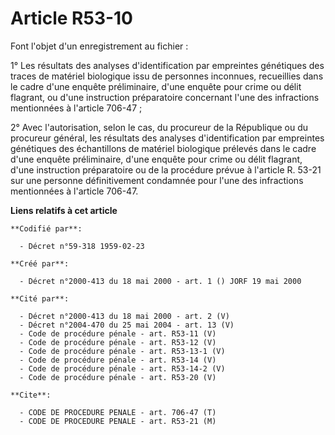 # Article R53-10

Font l'objet d'un enregistrement au fichier :

1° Les résultats des analyses d'identification par empreintes génétiques des traces de matériel biologique issu de personnes
inconnues, recueillies dans le cadre d'une enquête préliminaire, d'une enquête pour crime ou délit flagrant, ou d'une
instruction préparatoire concernant l'une des infractions mentionnées à l'article 706-47 ;

2° Avec l'autorisation, selon le cas, du procureur de la République ou du procureur général, les résultats des analyses
d'identification par empreintes génétiques des échantillons de matériel biologique prélevés dans le cadre d'une enquête
préliminaire, d'une enquête pour crime ou délit flagrant, d'une instruction préparatoire ou de la procédure prévue à
l'article R. 53-21 sur une personne définitivement condamnée pour l'une des infractions mentionnées à l'article 706-47.

**Liens relatifs à cet article**

	**Codifié par**:

	  - Décret n°59-318 1959-02-23

	**Créé par**:

	  - Décret n°2000-413 du 18 mai 2000 - art. 1 () JORF 19 mai 2000

	**Cité par**:

	  - Décret n°2000-413 du 18 mai 2000 - art. 2 (V)
	  - Décret n°2004-470 du 25 mai 2004 - art. 13 (V)
	  - Code de procédure pénale - art. R53-11 (V)
	  - Code de procédure pénale - art. R53-12 (V)
	  - Code de procédure pénale - art. R53-13-1 (V)
	  - Code de procédure pénale - art. R53-14 (V)
	  - Code de procédure pénale - art. R53-14-2 (V)
	  - Code de procédure pénale - art. R53-20 (V)

	**Cite**:

	  - CODE DE PROCEDURE PENALE - art. 706-47 (T)
	  - CODE DE PROCEDURE PENALE - art. R53-21 (M)
